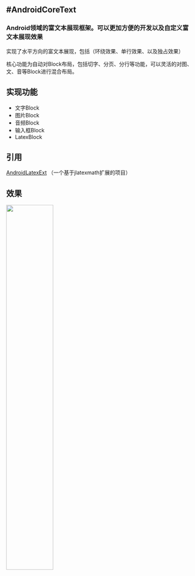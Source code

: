 #AndroidCoreText
---

### Android领域的富文本展现框架。可以更加方便的开发以及自定义富文本展现效果
实现了水平方向的富文本展现，包括（环绕效果、单行效果、以及独占效果）

核心功能为自动对Block布局，包括切字、分页、分行等功能，可以灵活的对图、文、音等Block进行混合布局。

## 实现功能
* 文字Block
* 图片Block
* 音频Block
* 输入框Block
* LatexBlock

## 引用
[AndroidLatexExt](https://github.com/yangzc/AndroidLatexExt) （一个基于jlatexmath扩展的项目）

## 效果
<img src="https://github.com/yangzc/AndroidCoreText/raw/master/screenshots/screen1.png" width="50%" height="50%" />